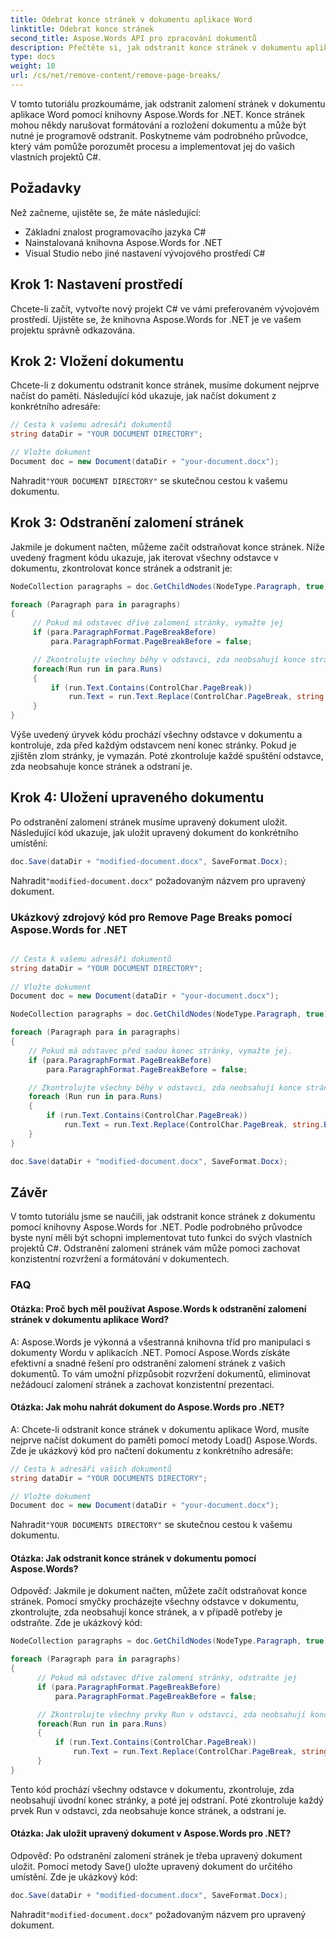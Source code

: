 ```yaml
---
title: Odebrat konce stránek v dokumentu aplikace Word
linktitle: Odebrat konce stránek
second_title: Aspose.Words API pro zpracování dokumentů
description: Přečtěte si, jak odstranit konce stránek v dokumentu aplikace Word pomocí knihovny Aspose.Words pro .NET. Postupujte podle našeho podrobného průvodce pro bezproblémové rozvržení.
type: docs
weight: 10
url: /cs/net/remove-content/remove-page-breaks/
---
```

V tomto tutoriálu prozkoumáme, jak odstranit zalomení stránek v dokumentu aplikace Word pomocí knihovny Aspose.Words for .NET. Konce stránek mohou někdy narušovat formátování a rozložení dokumentu a může být nutné je programově odstranit. Poskytneme vám podrobného průvodce, který vám pomůže porozumět procesu a implementovat jej do vašich vlastních projektů C#.

## Požadavky

Než začneme, ujistěte se, že máte následující:

- Základní znalost programovacího jazyka C#
- Nainstalovaná knihovna Aspose.Words for .NET
- Visual Studio nebo jiné nastavení vývojového prostředí C#

## Krok 1: Nastavení prostředí

Chcete-li začít, vytvořte nový projekt C# ve vámi preferovaném vývojovém prostředí. Ujistěte se, že knihovna Aspose.Words for .NET je ve vašem projektu správně odkazována.

## Krok 2: Vložení dokumentu

Chcete-li z dokumentu odstranit konce stránek, musíme dokument nejprve načíst do paměti. Následující kód ukazuje, jak načíst dokument z konkrétního adresáře:

```csharp
// Cesta k vašemu adresáři dokumentů
string dataDir = "YOUR DOCUMENT DIRECTORY";

// Vložte dokument
Document doc = new Document(dataDir + "your-document.docx");
```

 Nahradit`"YOUR DOCUMENT DIRECTORY"` se skutečnou cestou k vašemu dokumentu.

## Krok 3: Odstranění zalomení stránek

Jakmile je dokument načten, můžeme začít odstraňovat konce stránek. Níže uvedený fragment kódu ukazuje, jak iterovat všechny odstavce v dokumentu, zkontrolovat konce stránek a odstranit je:

```csharp
NodeCollection paragraphs = doc.GetChildNodes(NodeType.Paragraph, true);

foreach (Paragraph para in paragraphs)
{
     // Pokud má odstavec dříve zalomení stránky, vymažte jej
     if (para.ParagraphFormat.PageBreakBefore)
         para.ParagraphFormat.PageBreakBefore = false;

     // Zkontrolujte všechny běhy v odstavci, zda neobsahují konce stránek, a odstraňte je
     foreach(Run run in para.Runs)
     {
         if (run.Text.Contains(ControlChar.PageBreak))
             run.Text = run.Text.Replace(ControlChar.PageBreak, string.Empty);
     }
}
```

Výše uvedený úryvek kódu prochází všechny odstavce v dokumentu a kontroluje, zda před každým odstavcem není konec stránky. Pokud je zjištěn zlom stránky, je vymazán. Poté zkontroluje každé spuštění odstavce, zda neobsahuje konce stránek a odstraní je.

## Krok 4: Uložení upraveného dokumentu

Po odstranění zalomení stránek musíme upravený dokument uložit. Následující kód ukazuje, jak uložit upravený dokument do konkrétního umístění:

```csharp
doc.Save(dataDir + "modified-document.docx", SaveFormat.Docx);
```

 Nahradit`"modified-document.docx"` požadovaným názvem pro upravený dokument.

### Ukázkový zdrojový kód pro Remove Page Breaks pomocí Aspose.Words for .NET 
```csharp

// Cesta k vašemu adresáři dokumentů
string dataDir = "YOUR DOCUMENT DIRECTORY"; 
 
// Vložte dokument
Document doc = new Document(dataDir + "your-document.docx");

NodeCollection paragraphs = doc.GetChildNodes(NodeType.Paragraph, true);

foreach (Paragraph para in paragraphs)
{
	// Pokud má odstavec před sadou konec stránky, vymažte jej.
	if (para.ParagraphFormat.PageBreakBefore)
		para.ParagraphFormat.PageBreakBefore = false;

	// Zkontrolujte všechny běhy v odstavci, zda neobsahují konce stránek, a odstraňte je.
	foreach (Run run in para.Runs)
	{
		if (run.Text.Contains(ControlChar.PageBreak))
			run.Text = run.Text.Replace(ControlChar.PageBreak, string.Empty);
	}
}

doc.Save(dataDir + "modified-document.docx", SaveFormat.Docx);        

```

## Závěr

V tomto tutoriálu jsme se naučili, jak odstranit konce stránek z dokumentu pomocí knihovny Aspose.Words for .NET. Podle podrobného průvodce byste nyní měli být schopni implementovat tuto funkci do svých vlastních projektů C#. Odstranění zalomení stránek vám může pomoci zachovat konzistentní rozvržení a formátování v dokumentech.

### FAQ

#### Otázka: Proč bych měl používat Aspose.Words k odstranění zalomení stránek v dokumentu aplikace Word?

A: Aspose.Words je výkonná a všestranná knihovna tříd pro manipulaci s dokumenty Wordu v aplikacích .NET. Pomocí Aspose.Words získáte efektivní a snadné řešení pro odstranění zalomení stránek z vašich dokumentů. To vám umožní přizpůsobit rozvržení dokumentů, eliminovat nežádoucí zalomení stránek a zachovat konzistentní prezentaci.

#### Otázka: Jak mohu nahrát dokument do Aspose.Words pro .NET?

A: Chcete-li odstranit konce stránek v dokumentu aplikace Word, musíte nejprve načíst dokument do paměti pomocí metody Load() Aspose.Words. Zde je ukázkový kód pro načtení dokumentu z konkrétního adresáře:

```csharp
// Cesta k adresáři vašich dokumentů
string dataDir = "YOUR DOCUMENTS DIRECTORY";

// Vložte dokument
Document doc = new Document(dataDir + "your-document.docx");
```

 Nahradit`"YOUR DOCUMENTS DIRECTORY"` se skutečnou cestou k vašemu dokumentu.

#### Otázka: Jak odstranit konce stránek v dokumentu pomocí Aspose.Words?

Odpověď: Jakmile je dokument načten, můžete začít odstraňovat konce stránek. Pomocí smyčky procházejte všechny odstavce v dokumentu, zkontrolujte, zda neobsahují konce stránek, a v případě potřeby je odstraňte. Zde je ukázkový kód:

```csharp
NodeCollection paragraphs = doc.GetChildNodes(NodeType.Paragraph, true);

foreach (Paragraph para in paragraphs)
{
      // Pokud má odstavec dříve zalomení stránky, odstraňte jej
      if (para.ParagraphFormat.PageBreakBefore)
          para.ParagraphFormat.PageBreakBefore = false;

      // Zkontrolujte všechny prvky Run v odstavci, zda neobsahují konce stránek, a odstraňte je
      foreach(Run run in para.Runs)
      {
          if (run.Text.Contains(ControlChar.PageBreak))
              run.Text = run.Text.Replace(ControlChar.PageBreak, string.Empty);
      }
}
```

Tento kód prochází všechny odstavce v dokumentu, zkontroluje, zda neobsahují úvodní konec stránky, a poté jej odstraní. Poté zkontroluje každý prvek Run v odstavci, zda neobsahuje konce stránek, a odstraní je.

#### Otázka: Jak uložit upravený dokument v Aspose.Words pro .NET?

Odpověď: Po odstranění zalomení stránek je třeba upravený dokument uložit. Pomocí metody Save() uložte upravený dokument do určitého umístění. Zde je ukázkový kód:

```csharp
doc.Save(dataDir + "modified-document.docx", SaveFormat.Docx);
```

 Nahradit`"modified-document.docx"` požadovaným názvem pro upravený dokument.
